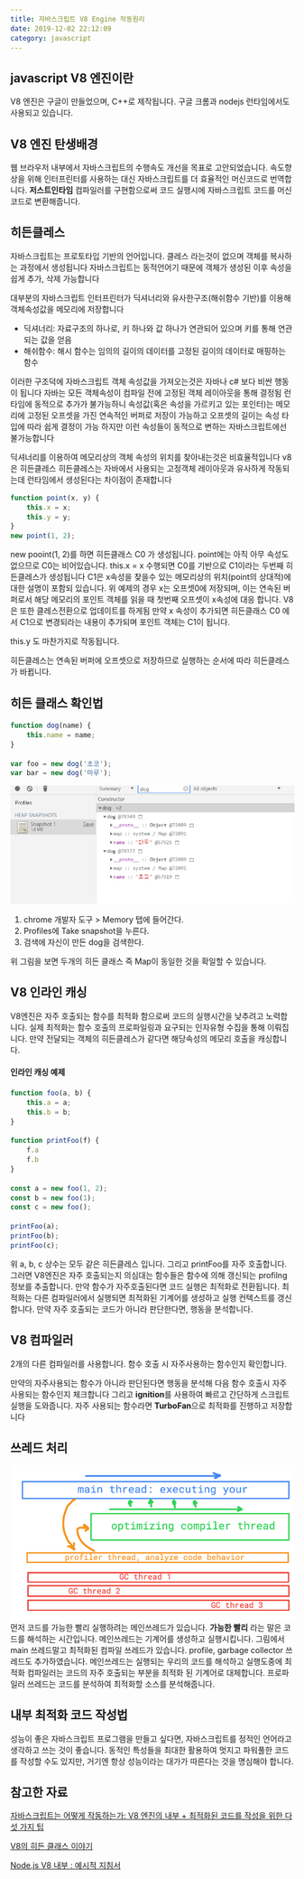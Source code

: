 ```yaml
---
title: 자바스크립트 V8 Engine 작동원리
date: 2019-12-02 22:12:09
category: javascript
---
```


## javascript V8 엔진이란
V8 엔진은 구글이 만들었으며, C++로 제작됩니다. 구글 크롬과 nodejs 런타임에서도 사용되고 있습니다.

## V8 엔진 탄생배경
웹 브라우저 내부에서 자바스크립트의 수행속도 개선을 목표로 고안되었습니다. 속도향상을 위해 인터프린터를 사용하는 대신 자바스크립트를 더 효율적인 머신코드로 번역합니다. **저스트인타임** 컴파일러를 구현함으로써 코드 실행시에 자바스크립트 코드를 머신코드로 변환해줍니다.

## 히든클레스
자바스크립트는 프로토타입 기반의 언어입니다. 클레스 라는것이 없으며 객체를 복사하는 과정에서 생성됩니다
자바스크립트는 동적언어기 때문에 객체가 생성된 이후 속성을 쉽게 추가, 삭제 가능합니다

대부분의 자바스크립트 인터프린터가 딕셔너리와 유사한구조(해쉬함수 기반)를 이용해 객체속성값을 메모리에 저장합니다

* 딕셔너리: 자료구조의 하나로, 키 하나와 값 하나가 연관되어 있으며 키를 통해 연관되는 값을 얻음
* 해쉬함수: 해시 함수는 임의의 길이의 데이터를 고정된 길이의 데이터로 매핑하는 함수

이러한 구조덕에 자바스크립트 객체 속성값을 가져오는것은 자바나 c# 보다 비싼 행동이 됩니다
자바는 모든 객체속성이 컴파일 전에 고정된 객체 레이아웃을 통해 결정됨 런타임에 동적으로 추가가 불가능하니 속성값(혹은 속성을 가르키고 있는 포인터)는 메모리에 고정된 오프셋을 가진 연속적인 버퍼로 저장이 가능하고 오프셋의 길이는 속성 타입에 따라 쉽게 결정이 가능 하지만 이런 속성들이 동적으로 변하는 자바스크립트에선 불가능합니다

딕셔너리를 이용하여 메모리상의 객체 속성의 위치를 찾아내는것은 비효율적입니다
v8은 히든클레스 히든클레스는 자바에서 사용되는 고정객체 레이아웃과 유사하게 작동되는데 런타임에서 생성된다는 차이점이 존재합니다

```javascript
function point(x, y) {
    this.x = x;
    this.y = y;
}
new point(1, 2);
```
new pooint(1, 2)를 하면 히든클래스 C0 가 생성됩니다.
point에는 아직 아무 속성도 없으므로 C0는 비어있습니다.
this.x = x 수행되면 C0를 기반으로 C1이라는 두번째 히든클레스가 생성됩니다
C1은 x속성을 찾을수 있는 메모리상의 위치(point의 상대적)에 대한 설명이 포함되 있습니다.
위 예제의 경우 x는 오프셋0에 저장되며, 이는 연속된 버퍼로서 해당 메모리의 포인트 객체를 읽을 때 첫번째 오프셋이 x속성에 대응 합니다.
V8은 또한 클레스전환으로 업데이트를 하게됨 만약 x 속성이 추가되면 히든클래스 C0 에서 C1으로 변경되라는 내용이 추가되며 포인트 객체는 C1이 됩니다.

this.y 도 마찬가지로 작동됩니다.

히든클레스는 연속된 버퍼에 오프셋으로 저장하므로 실행하는 순서에 따라 히든클레스가 바뀝니다.

## 히든 클래스 확인법
```javascript
function dog(name) {
    this.name = name;
}

var foo = new dog('초코');
var bar = new dog('마루');
```
![히든클레스](./assets/profile.png)

1. chrome 개발자 도구 > Memory 탭에 들어간다.
2. Profiles에 Take snapshot을 누른다.
3. 검색에 자신이 만든 dog을 검색한다.

위 그림을 보면 두개의 히든 클래스 즉 Map이 동일한 것을 확일할 수 있습니다.

## V8 인라인 캐싱
V8엔진은 자주 호출되는 함수를 최적화 함으로써 코드의 실행시간을 낮추려고 노력합니다. 실제 최적화는 함수 호출의 프로파일링과 요구되는 인자유형 수집을 통해 이뤄집니다. 만약 전달되는 객체의 히든클레스가 같다면 해당속성의 메모리 호출을 캐싱합니다.

#### 인라인 캐싱 예제
```javascript
function foo(a, b) {
    this.a = a;
    this.b = b;
}

function printFoo(f) {
    f.a
    f.b
}

const a = new foo(1, 2);
const b = new foo(1);
const c = new foo();

printFoo(a);
printFoo(b);
printFoo(c);
```
위 a, b, c 상수는 모두 같은 히든클레스 입니다. 그리고 printFoo를 자주 호출합니다. 그러면 V8엔진은 자주 호출되는지 의심대는 함수들은 함수에 의해 갱신되는 profilng 정보를 추출합니다. 만약 함수가 자주호출된다면 코드 실행은 최적화로 전환됩니다. 최적화는 다른 컴파일러에서 실행되면 최적화된 기계어를 생성하고 실행 컨텍스트를 갱신합니다. 만약 자주 호출되는 코드가 아니라 판단한다면, 행동을 분석합니다.


## V8 컴파일러
2개의 다른 컴파일러를 사용합니다. 함수 호출 시 자주사용하는 함수인지 확인합니다.

만약의 자주사용되는 함수가 아니라 판단된다면 행동을 분석해 다음 함수 호출시 자주 사용되는 함수인지 체크합니다 그리고 **ignition**를 사용하여 빠르고 간단하게 스크립트 실행을 도와줍니다. 자주 사용되는 함수라면 **TurboFan**으로 최적화를 진행하고 저장합니다

## 쓰레드 처리
![쓰레드처리](./assets/thread.png)
먼저 코드를 가능한 빨리 실행하려는 메인쓰레드가 있습니다. **가능한 빨리** 라는 말은 코드를 해석하는 시간입니다. 메인쓰레드는 기계어를 생성하고 실행시킵니다. 그림에서 main 쓰레드말고 최적화된 컴파일 쓰레드가 있습니다. profile, garbage collector 쓰레드도 추가하였습니다. 메인쓰레드는 실행되는 우리의 코드를 해석하고 실행도중에 최적화 컴파일러는 코드의 자주 호출되는 부분을 최적화 된 기계어로 대체합니다. 프로파일러 쓰레드는 코드를 분석하여 최적화할 소스를 분석해줍니다. 

## 내부 최적화 코드 작성법
성능이 좋은 자바스크립트 프로그램을 만들고 싶다면, 자바스크립트를 정적인 언어라고 생각하고 쓰는 것이 좋습니다. 동적인 특성들을 최대한 활용하여 멋지고 파워풀한 코드를 작성할 수도 있지만, 거기엔 항상 성능이라는 대가가 따른다는 것을 명심해야 합니다.


## 참고한 자료
[자바스크립트는 어떻게 작동하는가: V8 엔진의 내부 + 최적화된 코드를 작성을 위한 다섯 가지 팁](https://engineering.huiseoul.com/%EC%9E%90%EB%B0%94%EC%8A%A4%ED%81%AC%EB%A6%BD%ED%8A%B8%EB%8A%94-%EC%96%B4%EB%96%BB%EA%B2%8C-%EC%9E%91%EB%8F%99%ED%95%98%EB%8A%94%EA%B0%80-v8-%EC%97%94%EC%A7%84%EC%9D%98-%EB%82%B4%EB%B6%80-%EC%B5%9C%EC%A0%81%ED%99%94%EB%90%9C-%EC%BD%94%EB%93%9C%EB%A5%BC-%EC%9E%91%EC%84%B1%EC%9D%84-%EC%9C%84%ED%95%9C-%EB%8B%A4%EC%84%AF-%EA%B0%80%EC%A7%80-%ED%8C%81-6c6f9832c1d9)

[V8의 히든 클래스 이야기](https://engineering.linecorp.com/ko/blog/v8-hidden-class/)

[Node.js V8 내부 : 예시적 지침서](https://medium.com/sjk5766/%EB%B2%88%EC%97%AD-node-js-v8-%EB%82%B4%EB%B6%80-%EC%98%88%EC%8B%9C%EC%A0%81-%EC%A7%80%EC%B9%A8%EC%84%9C-326e57f9727e)
